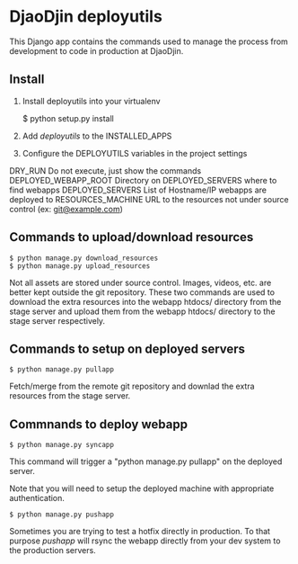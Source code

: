 DjaoDjin deployutils
====================

This Django app contains the commands used to manage the process from
development to code in production at DjaoDjin.

Install
-------

1. Install deployutils into your virtualenv

    $ python setup.py install


2. Add _deployutils_ to the INSTALLED_APPS

3. Configure the DEPLOYUTILS variables in the project settings

DRY_RUN                   Do not execute, just show the commands
DEPLOYED_WEBAPP_ROOT      Directory on DEPLOYED_SERVERS where to find webapps
DEPLOYED_SERVERS          List of Hostname/IP webapps are deployed to
RESOURCES_MACHINE         URL to the resources not under source control
                          (ex: git@example.com)


Commands to upload/download resources
-------------------------------------

    $ python manage.py download_resources
    $ python manage.py upload_resources

Not all assets are stored under source control. Images, videos, etc. are
better kept outside the git repository. These two commands are used to
download the extra resources into the webapp htdocs/ directory from
the stage server and upload them from the webapp htdocs/ directory to
the stage server respectively.

Commands to setup on deployed servers
-------------------------------------

    $ python manage.py pullapp

Fetch/merge from the remote git repository and downlad the extra resources
from the stage server.


Commnands to deploy webapp
--------------------------

    $ python manage.py syncapp

This command will trigger a "python manage.py pullapp" on the deployed server.

Note that you will need to setup the deployed machine with appropriate
authentication.


    $ python manage.py pushapp

Sometimes you are trying to test a hotfix directly in production. To that
purpose *pushapp* will rsync the webapp directly from your dev system
to the production servers.



